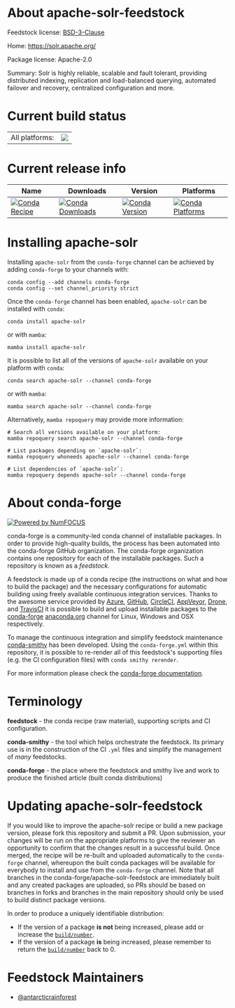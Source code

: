 About apache-solr-feedstock
===========================

Feedstock license: [BSD-3-Clause](https://github.com/conda-forge/apache-solr-feedstock/blob/main/LICENSE.txt)

Home: https://solr.apache.org/

Package license: Apache-2.0

Summary: Solr is highly reliable, scalable and fault tolerant, providing distributed indexing, replication and load-balanced querying, automated failover and recovery, centralized configuration and more.


Current build status
====================


<table><tr><td>All platforms:</td>
    <td>
      <a href="https://dev.azure.com/conda-forge/feedstock-builds/_build/latest?definitionId=24236&branchName=main">
        <img src="https://dev.azure.com/conda-forge/feedstock-builds/_apis/build/status/apache-solr-feedstock?branchName=main">
      </a>
    </td>
  </tr>
</table>

Current release info
====================

| Name | Downloads | Version | Platforms |
| --- | --- | --- | --- |
| [![Conda Recipe](https://img.shields.io/badge/recipe-apache--solr-green.svg)](https://anaconda.org/conda-forge/apache-solr) | [![Conda Downloads](https://img.shields.io/conda/dn/conda-forge/apache-solr.svg)](https://anaconda.org/conda-forge/apache-solr) | [![Conda Version](https://img.shields.io/conda/vn/conda-forge/apache-solr.svg)](https://anaconda.org/conda-forge/apache-solr) | [![Conda Platforms](https://img.shields.io/conda/pn/conda-forge/apache-solr.svg)](https://anaconda.org/conda-forge/apache-solr) |

Installing apache-solr
======================

Installing `apache-solr` from the `conda-forge` channel can be achieved by adding `conda-forge` to your channels with:

```
conda config --add channels conda-forge
conda config --set channel_priority strict
```

Once the `conda-forge` channel has been enabled, `apache-solr` can be installed with `conda`:

```
conda install apache-solr
```

or with `mamba`:

```
mamba install apache-solr
```

It is possible to list all of the versions of `apache-solr` available on your platform with `conda`:

```
conda search apache-solr --channel conda-forge
```

or with `mamba`:

```
mamba search apache-solr --channel conda-forge
```

Alternatively, `mamba repoquery` may provide more information:

```
# Search all versions available on your platform:
mamba repoquery search apache-solr --channel conda-forge

# List packages depending on `apache-solr`:
mamba repoquery whoneeds apache-solr --channel conda-forge

# List dependencies of `apache-solr`:
mamba repoquery depends apache-solr --channel conda-forge
```


About conda-forge
=================

[![Powered by
NumFOCUS](https://img.shields.io/badge/powered%20by-NumFOCUS-orange.svg?style=flat&colorA=E1523D&colorB=007D8A)](https://numfocus.org)

conda-forge is a community-led conda channel of installable packages.
In order to provide high-quality builds, the process has been automated into the
conda-forge GitHub organization. The conda-forge organization contains one repository
for each of the installable packages. Such a repository is known as a *feedstock*.

A feedstock is made up of a conda recipe (the instructions on what and how to build
the package) and the necessary configurations for automatic building using freely
available continuous integration services. Thanks to the awesome service provided by
[Azure](https://azure.microsoft.com/en-us/services/devops/), [GitHub](https://github.com/),
[CircleCI](https://circleci.com/), [AppVeyor](https://www.appveyor.com/),
[Drone](https://cloud.drone.io/welcome), and [TravisCI](https://travis-ci.com/)
it is possible to build and upload installable packages to the
[conda-forge](https://anaconda.org/conda-forge) [anaconda.org](https://anaconda.org/)
channel for Linux, Windows and OSX respectively.

To manage the continuous integration and simplify feedstock maintenance
[conda-smithy](https://github.com/conda-forge/conda-smithy) has been developed.
Using the ``conda-forge.yml`` within this repository, it is possible to re-render all of
this feedstock's supporting files (e.g. the CI configuration files) with ``conda smithy rerender``.

For more information please check the [conda-forge documentation](https://conda-forge.org/docs/).

Terminology
===========

**feedstock** - the conda recipe (raw material), supporting scripts and CI configuration.

**conda-smithy** - the tool which helps orchestrate the feedstock.
                   Its primary use is in the construction of the CI ``.yml`` files
                   and simplify the management of *many* feedstocks.

**conda-forge** - the place where the feedstock and smithy live and work to
                  produce the finished article (built conda distributions)


Updating apache-solr-feedstock
==============================

If you would like to improve the apache-solr recipe or build a new
package version, please fork this repository and submit a PR. Upon submission,
your changes will be run on the appropriate platforms to give the reviewer an
opportunity to confirm that the changes result in a successful build. Once
merged, the recipe will be re-built and uploaded automatically to the
`conda-forge` channel, whereupon the built conda packages will be available for
everybody to install and use from the `conda-forge` channel.
Note that all branches in the conda-forge/apache-solr-feedstock are
immediately built and any created packages are uploaded, so PRs should be based
on branches in forks and branches in the main repository should only be used to
build distinct package versions.

In order to produce a uniquely identifiable distribution:
 * If the version of a package **is not** being increased, please add or increase
   the [``build/number``](https://docs.conda.io/projects/conda-build/en/latest/resources/define-metadata.html#build-number-and-string).
 * If the version of a package **is** being increased, please remember to return
   the [``build/number``](https://docs.conda.io/projects/conda-build/en/latest/resources/define-metadata.html#build-number-and-string)
   back to 0.

Feedstock Maintainers
=====================

* [@antarcticrainforest](https://github.com/antarcticrainforest/)

